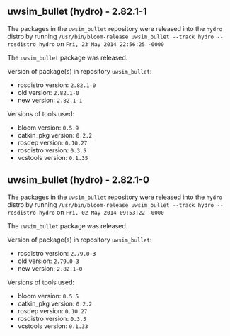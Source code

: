 ## uwsim_bullet (hydro) - 2.82.1-1

The packages in the `uwsim_bullet` repository were released into the `hydro` distro by running `/usr/bin/bloom-release uwsim_bullet --track hydro --rosdistro hydro` on `Fri, 23 May 2014 22:56:25 -0000`

The `uwsim_bullet` package was released.

Version of package(s) in repository `uwsim_bullet`:
- rosdistro version: `2.82.1-0`
- old version: `2.82.1-0`
- new version: `2.82.1-1`

Versions of tools used:
- bloom version: `0.5.9`
- catkin_pkg version: `0.2.2`
- rosdep version: `0.10.27`
- rosdistro version: `0.3.5`
- vcstools version: `0.1.35`


## uwsim_bullet (hydro) - 2.82.1-0

The packages in the `uwsim_bullet` repository were released into the `hydro` distro by running `/usr/bin/bloom-release uwsim_bullet --track hydro --rosdistro hydro` on `Fri, 02 May 2014 09:53:22 -0000`

The `uwsim_bullet` package was released.

Version of package(s) in repository `uwsim_bullet`:
- rosdistro version: `2.79.0-3`
- old version: `2.79.0-3`
- new version: `2.82.1-0`

Versions of tools used:
- bloom version: `0.5.5`
- catkin_pkg version: `0.2.2`
- rosdep version: `0.10.27`
- rosdistro version: `0.3.5`
- vcstools version: `0.1.33`


